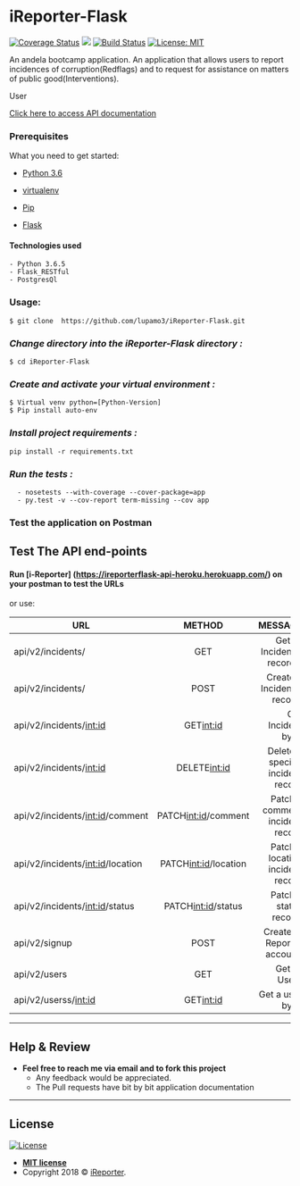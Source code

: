 # iReporter-Flask

[![Coverage Status](https://coveralls.io/repos/github/lupamo3/iReporter-Flask/badge.svg?branch=develop)](https://coveralls.io/github/lupamo3/iReporter-Flask?branch=develop) <a href="https://codeclimate.com/github/lupamo3/iReporter-Flask/maintainability"><img src="https://api.codeclimate.com/v1/badges/2eb7bda101886f90ecbe/maintainability" /></a> [![Build Status](https://travis-ci.org/lupamo3/iReporter-Flask.svg?branch=develop)](https://travis-ci.org/lupamo3/iReporter-Flask) [![License: MIT](https://img.shields.io/badge/License-MIT-yellow.svg)](https://opensource.org/licenses/MIT)

An andela bootcamp application.
An application that allows users to report incidences of corruption(Redflags) and to request for assistance on matters of public good(Interventions).

User

[Click here to access API documentation](https://documenter.getpostman.com/view/4927537/RzfmE6y7)

### Prerequisites

What you need to get started:

- [Python 3.6](https://www.python.org/download/releases/3.0/)

- [virtualenv](https://virtualenv.pypa.io/en/stable/)

- [Pip](https://pip.pypa.io/en/stable/installing/)

- [Flask](http://flask.pocoo.org/)

#### Technologies used
    - Python 3.6.5
    - Flask_RESTful
    - PostgresQl


### Usage:
```
$ git clone  https://github.com/lupamo3/iReporter-Flask.git

```
### *Change directory into the iReporter-Flask directory :*
```
$ cd iReporter-Flask
```
### *Create and activate your virtual environment :*
```
$ Virtual venv python=[Python-Version]
$ Pip install auto-env
```
### *Install project requirements :*
```
pip install -r requirements.txt
```
### *Run the tests :*
```
  - nosetests --with-coverage --cover-package=app
  - py.test -v --cov-report term-missing --cov app
  ```

### Test the application on Postman
## Test The API end-points
#### Run [i-Reporter] (https://ireporterflask-api-heroku.herokuapp.com/) on your postman to test the URLs

or use:

| URL                                 | METHOD                 | MESSAGE                                |
| ------------------------------------|:----------------------:| --------------------------------------:|
|api/v2/incidents/                    | GET                    | Get all Incidence records.             |
|api/v2/incidents/                    | POST                   | Create a Incidence record.             |
|api/v2/incidents/<int:id>            | GET<int:id>            | Get Incident by id                     |
|api/v2/incidents/<int:id>            | DELETE<int:id>         | Delete a specific incident record      |
|api/v2/incidents/<int:id>/comment    | PATCH<int:id>/comment  | Patch a comment incident record        |
|api/v2/incidents/<int:id>/location   | PATCH<int:id>/location | Patch a location incident record       |
|api/v2/incidents/<int:id>/status     | PATCH<int:id>/status   | Patch a status record.                 |
|api/v2/signup                        | POST                   | Create i-Reporter account.             |
|api/v2/users                         | GET                    | Get all Users                          |
|api/v2/userss/<int:id>               | GET<int:id>            | Get a user by id                       |

---

## Help & Review

- **Feel free to reach me via email and to fork this project**
    - Any feedback would be appreciated.
    - The Pull requests have bit by bit application documentation

---

## License

[![License](http://img.shields.io/:license-mit-blue.svg?style=flat-square)](http://badges.mit-license.org)

- **[MIT license](http://opensource.org/licenses/mit-license.php)**
- Copyright 2018 © <a href="http://anjichilupamo.me/iReporter/UI" target="_blank">iReporter</a>.

